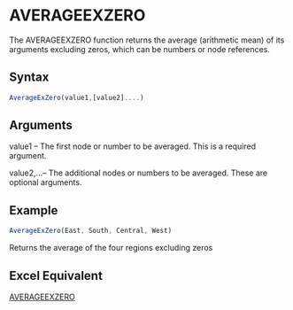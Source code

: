 # AVERAGEEXZERO

The AVERAGEEXZERO function returns the average (arithmetic mean) of its arguments excluding zeros, which can be numbers or node references.

## Syntax

```javascript
AverageExZero(value1,[value2]....)
```

## Arguments

value1 – The first node or number to be averaged. This is a required argument.

value2,...– The additional nodes or numbers to be averaged. These are optional arguments.

## Example

```javascript
AverageExZero(East, South, Central, West)
```

Returns the average of the four regions excluding zeros

## Excel Equivalent

[AVERAGEEXZERO](https://support.microsoft.com/en-us/office/average-function-047bac88-d466-426c-a32b-8f33eb960cf6)
